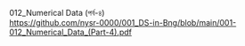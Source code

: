 012_Numerical Data (পর্ব-৪) <br> 
https://github.com/nysr-0000/001_DS-in-Bng/blob/main/001-012_Numerical_Data_(Part-4).pdf

